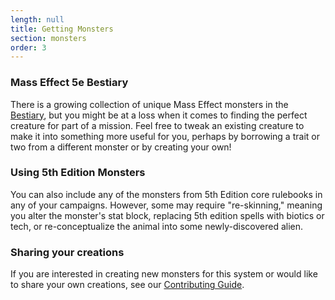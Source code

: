 ```yaml
---
length: null
title: Getting Monsters
section: monsters
order: 3
---
```

### Mass Effect 5e Bestiary
There is a growing collection of unique Mass Effect monsters in the [Bestiary](/phb/bestiary),
but you might be at a loss when it comes to finding the perfect creature for part of a mission. Feel free to tweak an
existing creature to make it into something more useful for you, perhaps by borrowing a trait or two from a different
monster or by creating your own!

### Using 5th Edition Monsters
You can also include any of the monsters from 5th Edition core rulebooks in any of your campaigns. However, some may require
"re-skinning," meaning you alter the monster's stat block, replacing 5th edition spells with biotics or tech, or
re-conceptualize the animal into some newly-discovered alien.

### Sharing your creations
If you are interested in creating new monsters for this system or would like to share your own creations, see
our [Contributing Guide](/contributing).

